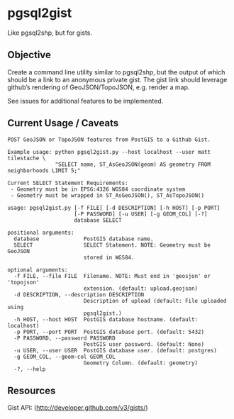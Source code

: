 pgsql2gist
==========

Like pgsql2shp, but for gists.

## Objective

Create a command line utility similar to pgsql2shp, but the output of which should be
a link to an anonymous private gist. The gist link should leverage github’s
rendering of GeoJSON/TopoJSON, e.g. render a map.

See issues for additional features to be implemented.

## Current Usage / Caveats

```
POST GeoJSON or TopoJSON features from PostGIS to a Github Gist.

Example usage: python pgsql2gist.py --host localhost --user matt tilestache \
               "SELECT name, ST_AsGeoJSON(geom) AS geometry FROM neighborhoods LIMIT 5;"

Current SELECT Statement Requirements:
 - Geometry must be in EPSG:4326 WGS84 coordinate system
 - Geometry must be wrapped in ST_AsGeoJSON(), ST_AsTopoJSON()

usage: pgsql2gist.py [-f FILE] [-d DESCRIPTION] [-h HOST] [-p PORT]
                     [-P PASSWORD] [-u USER] [-g GEOM_COL] [-?]
                     database SELECT

positional arguments:
  database              PostGIS database name.
  SELECT                SELECT Statement. NOTE: Geometry must be GeoJSON
                        stored in WGS84.

optional arguments:
  -f FILE, --file FILE  Filename. NOTE: Must end in 'geosjon' or 'topojson'
                        extension. (default: upload.geojson)
  -d DESCRIPTION, --description DESCRIPTION
                        Description of upload (default: File uploaded using
                        pgsql2gist.)
  -h HOST, --host HOST  PostGIS database hostname. (default: localhost)
  -p PORT, --port PORT  PostGIS database port. (default: 5432)
  -P PASSWORD, --password PASSWORD
                        PostGIS user password. (default: None)
  -u USER, --user USER  PostGIS database user. (default: postgres)
  -g GEOM_COL, --geom-col GEOM_COL
                        Geometry Column. (default: geometry)
  -?, --help
```

## Resources

Gist API: (http://developer.github.com/v3/gists/)
